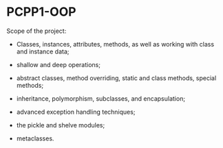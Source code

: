 # PCPP1-OOP


Scope of the project:

* Classes, instances, attributes, methods, as well as working with class and instance data;
  
* shallow and deep operations;

* abstract classes, method overriding, static and class methods, special methods;

* inheritance, polymorphism, subclasses, and encapsulation;

* advanced exception handling techniques;

* the pickle and shelve modules;

* metaclasses.

